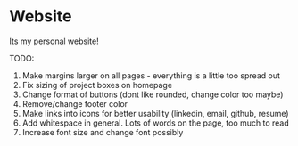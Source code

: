# Website
Its my personal website!

TODO:
1. Make margins larger on all pages - everything is a little too spread out
2. Fix sizing of project boxes on homepage
3. Change format of buttons (dont like rounded, change color too maybe)
4. Remove/change footer color 
5. Make links into icons for better usability (linkedin, email, github, resume)
6. Add whitespace in general. Lots of words on the page, too much to read
7. Increase font size and change font possibly
